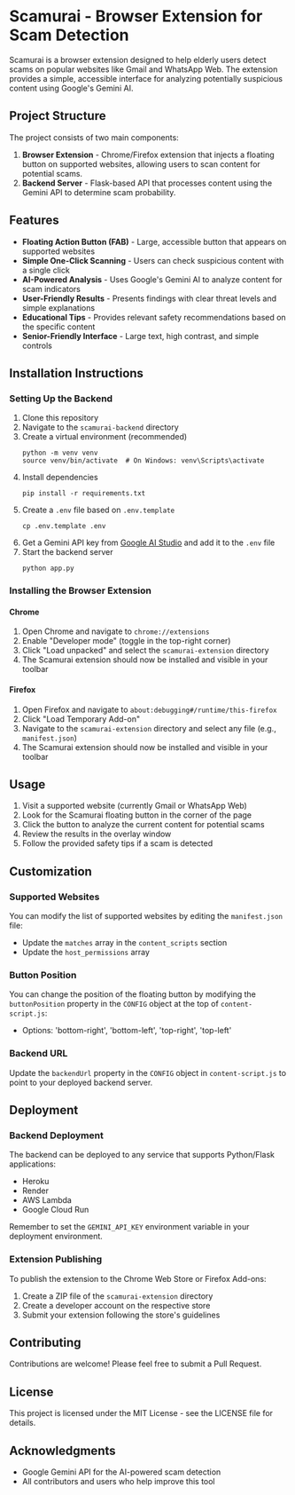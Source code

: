 # Scamurai - Browser Extension for Scam Detection

Scamurai is a browser extension designed to help elderly users detect scams on popular websites like Gmail and WhatsApp Web. The extension provides a simple, accessible interface for analyzing potentially suspicious content using Google's Gemini AI.

## Project Structure

The project consists of two main components:

1. **Browser Extension** - Chrome/Firefox extension that injects a floating button on supported websites, allowing users to scan content for potential scams.
2. **Backend Server** - Flask-based API that processes content using the Gemini API to determine scam probability.

## Features

- **Floating Action Button (FAB)** - Large, accessible button that appears on supported websites
- **Simple One-Click Scanning** - Users can check suspicious content with a single click
- **AI-Powered Analysis** - Uses Google's Gemini AI to analyze content for scam indicators
- **User-Friendly Results** - Presents findings with clear threat levels and simple explanations
- **Educational Tips** - Provides relevant safety recommendations based on the specific content
- **Senior-Friendly Interface** - Large text, high contrast, and simple controls

## Installation Instructions

### Setting Up the Backend

1. Clone this repository
2. Navigate to the `scamurai-backend` directory
3. Create a virtual environment (recommended)
   ```
   python -m venv venv
   source venv/bin/activate  # On Windows: venv\Scripts\activate
   ```
4. Install dependencies
   ```
   pip install -r requirements.txt
   ```
5. Create a `.env` file based on `.env.template`
   ```
   cp .env.template .env
   ```
6. Get a Gemini API key from [Google AI Studio](https://makersuite.google.com/app/apikey) and add it to the `.env` file
7. Start the backend server
   ```
   python app.py
   ```

### Installing the Browser Extension

#### Chrome
1. Open Chrome and navigate to `chrome://extensions`
2. Enable "Developer mode" (toggle in the top-right corner)
3. Click "Load unpacked" and select the `scamurai-extension` directory
4. The Scamurai extension should now be installed and visible in your toolbar

#### Firefox
1. Open Firefox and navigate to `about:debugging#/runtime/this-firefox`
2. Click "Load Temporary Add-on"
3. Navigate to the `scamurai-extension` directory and select any file (e.g., `manifest.json`)
4. The Scamurai extension should now be installed and visible in your toolbar

## Usage

1. Visit a supported website (currently Gmail or WhatsApp Web)
2. Look for the Scamurai floating button in the corner of the page
3. Click the button to analyze the current content for potential scams
4. Review the results in the overlay window
5. Follow the provided safety tips if a scam is detected

## Customization

### Supported Websites
You can modify the list of supported websites by editing the `manifest.json` file:
- Update the `matches` array in the `content_scripts` section
- Update the `host_permissions` array

### Button Position
You can change the position of the floating button by modifying the `buttonPosition` property in the `CONFIG` object at the top of `content-script.js`:
- Options: 'bottom-right', 'bottom-left', 'top-right', 'top-left'

### Backend URL
Update the `backendUrl` property in the `CONFIG` object in `content-script.js` to point to your deployed backend server.

## Deployment

### Backend Deployment
The backend can be deployed to any service that supports Python/Flask applications:
- Heroku
- Render
- AWS Lambda
- Google Cloud Run

Remember to set the `GEMINI_API_KEY` environment variable in your deployment environment.

### Extension Publishing
To publish the extension to the Chrome Web Store or Firefox Add-ons:
1. Create a ZIP file of the `scamurai-extension` directory
2. Create a developer account on the respective store
3. Submit your extension following the store's guidelines

## Contributing

Contributions are welcome! Please feel free to submit a Pull Request.

## License

This project is licensed under the MIT License - see the LICENSE file for details.

## Acknowledgments

- Google Gemini API for the AI-powered scam detection
- All contributors and users who help improve this tool